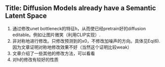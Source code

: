 ## Title: Diffusion Models already have a Semantic Latent Space

1. 通过修改unet bottleneck的特征h，从而使已经pretrain好的diffusion editable。例如让图片微笑（利用CLIP实现）.
2. 非对称地进行修改。只修改预测到的x0，不修改加噪声的方向。具体见Eq(6). 因为文章证明对称地修改效果不好（当然这个证明比较weak）
3. 文章介绍了一些其他的修改方法，可以看看
4. 对h的修改有较好的性质